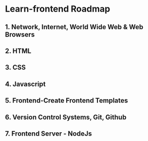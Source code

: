 # Learn-frontend Roadmap
## 1. Network, Internet, World Wide Web & Web Browsers
## 2. HTML
## 3. CSS
## 4. Javascript
## 5. Frontend-Create Frontend Templates
## 6. Version Control Systems, Git, Github
## 7. Frontend Server - NodeJs

